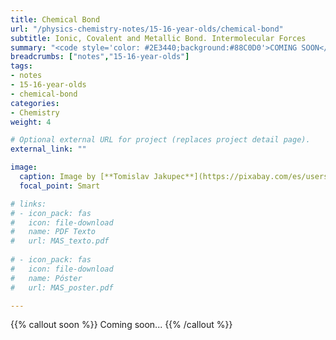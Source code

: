 ```yaml
---
title: Chemical Bond
url: "/physics-chemistry-notes/15-16-year-olds/chemical-bond"
subtitle: Ionic, Covalent and Metallic Bond. Intermolecular Forces
summary: "<code style='color: #2E3440;background:#88C0D0'>COMING SOON</code> <br> Ionic, Covalent and Metallic Bond. Intermolecular Forces."
breadcrumbs: ["notes","15-16-year-olds"]
tags:
- notes
- 15-16-year-olds
- chemical-bond
categories:
- Chemistry
weight: 4

# Optional external URL for project (replaces project detail page).
external_link: ""

image:
  caption: Image by [**Tomislav Jakupec**](https://pixabay.com/es/users/tommyvideo-3092371/) on [Pixabay](https://pixabay.com/es/)
  focal_point: Smart

# links:
# - icon_pack: fas
#   icon: file-download
#   name: PDF Texto
#   url: MAS_texto.pdf
  
# - icon_pack: fas
#   icon: file-download
#   name: Póster
#   url: MAS_poster.pdf

---
```


{{% callout soon %}}
Coming soon...
{{% /callout %}}
